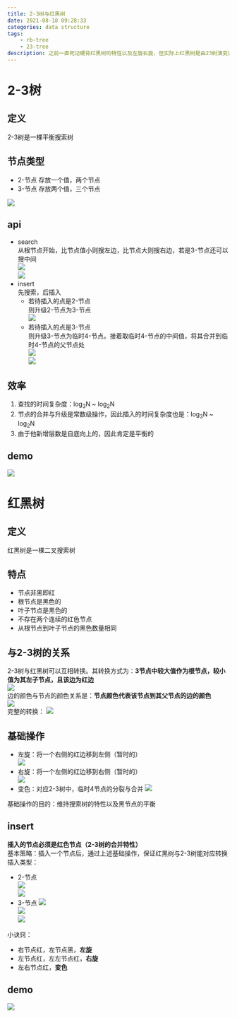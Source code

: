 ```yaml
---
title: 2-3树与红黑树
date: 2021-08-18 09:28:33
categories: data structure
tags:
    - rb-tree
    - 23-tree
description: 之前一直死记硬背红黑树的特性以及左旋右旋，但实际上红黑树是由23树演变过来的。通过学习23树以及演变规则，我们能更好地了解红黑树的特性
---
```

# 2-3树
## 定义 
2-3树是一棵平衡搜索树
## 节点类型
- 2-节点 
    存放一个值，两个节点
- 3-节点
    存放两个值，三个节点

![](rbtree-and-23tree/2-3_tree.png)

## api
- search  
    从根节点开始，比节点值小则搜左边，比节点大则搜右边，若是3-节点还可以搜中间  
    ![](rbtree-and-23tree/search.gif)  
    ![](rbtree-and-23tree/search2.gif)  
- insert  
    先搜索，后插入  
    - 若待插入的点是2-节点  
        则升级2-节点为3-节点  
        ![](rbtree-and-23tree/insert1.gif)
    - 若待插入的点是3-节点  
        则升级3-节点为临时4-节点。接着取临时4-节点的中间值，将其合并到临时4-节点的父节点处  
        ![](rbtree-and-23tree/insert2.gif)  
        ![](rbtree-and-23tree/insert3.gif)  

## 效率
1. 查找的时间复杂度：log<sub>3</sub>N ~ log<sub>2</sub>N  
1. 节点的合并与升级是常数级操作，因此插入的时间复杂度也是：log<sub>3</sub>N ~ log<sub>2</sub>N  
3. 由于他新增层数是自底向上的，因此肯定是平衡的

## demo
![](rbtree-and-23tree/23tree-demo.gif)  

# 红黑树
## 定义
红黑树是一棵二叉搜索树  

## 特点
- 节点非黑即红
- 根节点是黑色的
- 叶子节点是黑色的
- 不存在两个连续的红色节点
- 从根节点到叶子节点的黑色数量相同  

## 与2-3树的关系
2-3树与红黑树可以互相转换。其转换方式为：**3节点中较大值作为根节点，较小值为其左子节点，且该边为红边**  
![](rbtree-and-23tree/transform.png)  
边的颜色与节点的颜色关系是：**节点颜色代表该节点到其父节点的边的颜色**  
![](rbtree-and-23tree/color.png)  
完整的转换：
![](rbtree-and-23tree/transform2.png)  

## 基础操作
- 左旋：将一个右侧的红边移到左侧（暂时的）  
    ![](rbtree-and-23tree/left-rotation.gif)
- 右旋：将一个左侧的红边移到右侧（暂时的）  
    ![](rbtree-and-23tree/right-rotation.gif)
- 变色：对应2-3树中，临时4节点的分裂与合并
    ![](rbtree-and-23tree/flip-color.gif)  
  
基础操作的目的：维持搜索树的特性以及黑节点的平衡  

## insert  
**插入的节点必须是红色节点（2-3树的合并特性）**  
基本策略：插入一个节点后，通过上述基础操作，保证红黑树与2-3树能对应转换  
插入类型：
- 2-节点  
    ![](rbtree-and-23tree/insert-2node1.png)  
    ![](rbtree-and-23tree/insert-2node2.png)  
- 3-节点
    ![](rbtree-and-23tree/insert-3node1.png)  
    ![](rbtree-and-23tree/insert-3node2.png)  
    ![](rbtree-and-23tree/insert-3node3.png)  

小诀窍：
- 右节点红，左节点黑，**左旋**
- 左节点红，左左节点红，**右旋**
- 左右节点红，**变色**  

## demo
![](rbtree-and-23tree/rbtree-demo.gif)